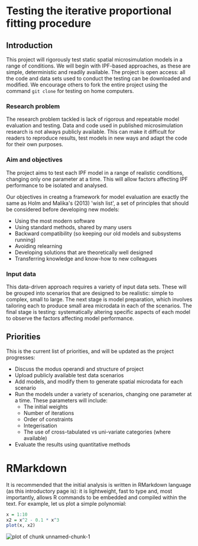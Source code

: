 Testing the iterative proportional fitting procedure
========

Introduction
----------
This project will rigorously test static spatial microsimulation models in a range of conditions. We will begin with IPF-based approaches, as these are simple, deterministic and readily available. The project is open access: all the code and data sets used to conduct the testing can be downloaded and modified. We encourage others to fork the entire project using the command `git clone` for testing on home computers. 

### Research problem
The research problem tackled is lack of rigorous and repeatable model evaluation and testing. Data and code used in published microsimulation research is not always publicly available. This can make it difficult for readers to reproduce results, test models in new ways and adapt the code for their own purposes. 

### Aim and objectives
The project aims to test each IPF model in a range of realistic conditions, changing only one parameter at a time. This will allow factors affecting IPF performance to be isolated and analysed.

Our objectives in creatng a framework for model evaluation are exactly the same as Holm and Malika's (2013) 'wish list', a set of principles that should be considered before developing new models:
* Using the most modern software
* Using standard methods, shared by many users 
* Backward compatibility (so keeping our old models and subsystems running) 
* Avoiding relearning 
* Developing solutions that are theoretically well designed 
* Transferring knowledge and know-how to new colleagues

### Input data
This data-driven approach requires a variety of input data sets. These will be grouped into scenarios that are designed to be realistic: simple to complex, small to large. The next stage is model preparation, which involves tailoring each to produce small area microdata in each of the scenarios. The final stage is testing: systematically altering specific aspects of each model to observe the factors affecting model performance.

Priorities
----------------
This is the current list of priorities, and will be updated as the project progresses:

* Discuss the modus operandi and structure of project
* Upload publicly available test data scenarios
* Add models, and modify them to generate spatial microdata for each scenario
* Run the models under a variety of scenarios, changing one parameter at a time. These parameters will include:
  * The initial weights
  * Number of iterations
  * Order of constraints
  * Integerisation
  * The use of cross-tabulated vs uni-variate categories (where available)
* Evaluate the results using quantitative methods

RMarkdown
=======
It is recommended that the initial analysis is written in RMarkdown language (as this introductory page is): it is lightweight, fast to type and, most importantly, allows R commands to be embedded and compiled within the text. For example, let us plot a simple polynomial:


```r
x = 1:10
x2 = x^2 - 0.1 * x^3
plot(x, x2)
```

![plot of chunk unnamed-chunk-1](figure/unnamed-chunk-1.png) 





